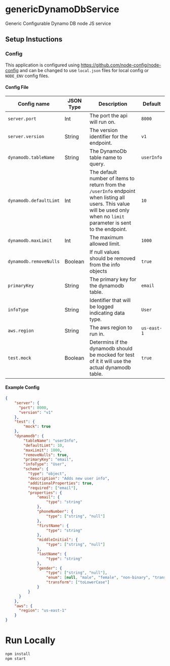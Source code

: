 # genericDynamoDbService
Generic Configurable Dynamo DB node JS service

## Setup Instuctions

### Config
This application is configured using https://github.com/node-config/node-config and can be changed to use `local.json` files for local config or `NODE_ENV` config files.
#### Config File

| Config name                    | JSON Type | Description | Default |
|--------------------------------|-----------|-------------|---------|
| `server.port`                  | Int       | The port the api will run on. | `8000` |
| `server.version`               | String    | The version identifier for the endpoint. | `v1` |
| `dynamodb.tableName`           | String    | The DynamoDb table name to query. | `userInfo` |
| `dynamodb.defaultLimt`         | Int       | The default number of items to return from the `/userInfo` endpoint when listing all users. This value will be used only when no `limit` parameter is sent to the endpoint. | `10` | 
| `dynamodb.maxLimit`            | Int       | The maximum allowed limit.                               | `1000` |
| `dynamodb.removeNulls`         | Boolean   | If null values should be removed from the info objects   | `true` |
| `primaryKey`                   | String    | The primary key for the dynamodb table.                  | `email` |
| `infoType`                     | String    | Identifier that will be logged indicating data type.  | `User` |
| `aws.region`                   | String    | The aws region to run in.                            | `us-east-1` |
| `test.mock`                    | Boolean   | Determins if the dynamodb should be mocked for test of it it will use the actual dynamodb table. | `true` |

#### Example Config
```json
{
    "server": {
      "port": 8000,
      "version": "v1"
    },
    "test": {
        "mock": true
    },
    "dynamodb": {
        "tableName": "userInfo",
        "defaultLimt": 10,
        "maxLimit": 1000,
        "removeNulls": true,
        "primaryKey": "email",
        "infoType": "User",
        "schema": {
          "type": "object",
          "description": "Adds new user info",
          "additionalProperties": true,
          "required": ["email"],
          "properties": {
              "email": {
                  "type": "string"
              },
              "phoneNumber": {
                  "type": ["string", "null"]
              },
              "firstName": {
                  "type": "string"
              },
              "middleInitial": {
                  "type": ["string", "null"]
              },
              "lastName": {
                  "type": "string"
              },
              "gender": {
                  "type": ["string", "null"],
                  "enum": [null, "male", "female", "non-binary", "transgender", "intersex"],
                  "transform": ["toLowerCase"]
              }
          }
      }
    },
    "aws": {
      "region": "us-east-1"
    }
}
```
# Run Locally
```bash
npm install
npm start
```

